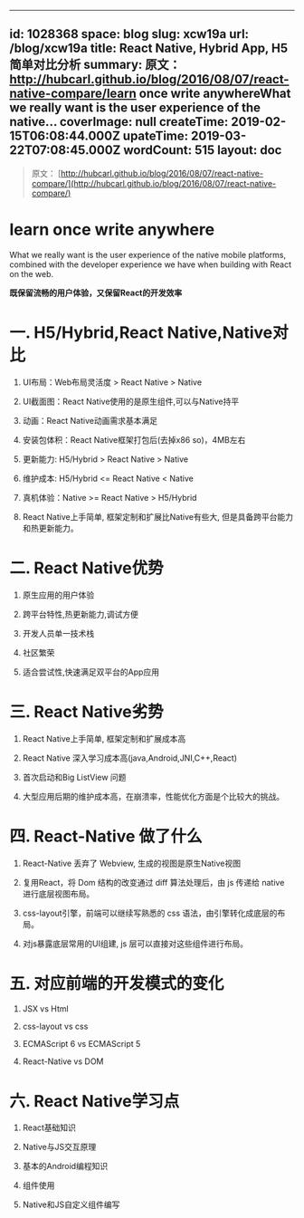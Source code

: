 
---
id: 1028368
space: blog
slug: xcw19a
url: /blog/xcw19a
title: React Native, Hybrid App, H5 简单对比分析
summary: 原文： http://hubcarl.github.io/blog/2016/08/07/react-native-compare/learn once write anywhereWhat we really want is the user experience of the native...
coverImage: null
createTime: 2019-02-15T06:08:44.000Z 
upateTime: 2019-03-22T07:08:45.000Z
wordCount: 515
layout: doc
---
> 原文： [http://hubcarl.github.io/blog/2016/08/07/react-native-compare/](http://hubcarl.github.io/blog/2016/08/07/react-native-compare/)



# learn once write anywhere

What we really want is the user experience of the native mobile platforms, combined with the developer experience we have when building with React on the web.

**既保留流畅的用户体验，又保留React的开发效率**


# 一. H5/Hybrid,React Native,Native对比

1. UI布局：Web布局灵活度 > React Native > Native

2. UI截面图：React Native使用的是原生组件,可以与Native持平

3. 动画：React Native动画需求基本满足

4. 安装包体积：React Native框架打包后(去掉x86 so)，4MB左右

5. 更新能力: H5/Hybrid > React Native > Native

6. 维护成本: H5/Hybrid <= React Native < Native

7. 真机体验：Native >= React Native > H5/Hybrid

8. React Native上手简单, 框架定制和扩展比Native有些大, 但是具备跨平台能力和热更新能力。



# 二. React Native优势

1. 原生应用的用户体验

2. 跨平台特性,热更新能力,调试方便

3. 开发人员单一技术栈

4. 社区繁荣

5. 适合尝试性,快速满足双平台的App应用



# 三. React Native劣势

1. React Native上手简单, 框架定制和扩展成本高

2. React Native 深入学习成本高(java,Android,JNI,C++,React)

3. 首次启动和Big ListView 问题

4. 大型应用后期的维护成本高，在崩溃率，性能优化方面是个比较大的挑战。



# 四. React-Native 做了什么

1. React-Native 丢弃了 Webview, 生成的视图是原生Native视图

2. 复用React，将 Dom 结构的改变通过 diff 算法处理后，由 js 传递给 native 进行底层视图布局。

3. css-layout引擎，前端可以继续写熟悉的 css 语法，由引擎转化成底层的布局。

4. 对js暴露底层常用的UI组建, js 层可以直接对这些组件进行布局。



# 五. 对应前端的开发模式的变化

1. JSX vs Html

2. css-layout vs css

3. ECMAScript 6 vs ECMAScript 5

4. React-Native vs DOM



# 六. React Native学习点

1. React基础知识

2. Native与JS交互原理

3. 基本的Android编程知识

4. 组件使用

5. Native和JS自定义组件编写



  